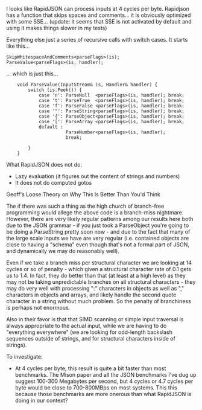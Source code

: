 I looks like RapidJSON can process inputs at 4 cycles per byte. Rapidjson has a function that skips spaces and comments... it is obviously optimized with some SSE... (update: it seems that SSE is not activated by default and using it makes things slower in my tests)

Everything else just a series of recursive calls with switch cases. It starts like this...

```
SkipWhitespaceAndComments<parseFlags>(is);
ParseValue<parseFlags>(is, handler);
```

... which is just this...

```
    void ParseValue(InputStream& is, Handler& handler) {
        switch (is.Peek()) {
            case 'n': ParseNull  <parseFlags>(is, handler); break;
            case 't': ParseTrue  <parseFlags>(is, handler); break;
            case 'f': ParseFalse <parseFlags>(is, handler); break;
            case '"': ParseString<parseFlags>(is, handler); break;
            case '{': ParseObject<parseFlags>(is, handler); break;
            case '[': ParseArray <parseFlags>(is, handler); break;
            default :
                      ParseNumber<parseFlags>(is, handler);
                      break;

        }
    }
```


What RapidJSON does not do:

- Lazy evaluation (it figures out the content of strings and numbers)
- It does not do computed gotos

Geoff's Loose Theory on Why This Is Better Than You'd Think

The if there was such a thing as the high church of branch-free programming would allege the above code is a branch-miss nightmare. However, there are very likely regular patterns among our results here both due to the JSON grammar - if you just took a ParseObject you're going to be doing a ParseString pretty soon now - and due to the fact that many of the large scale inputs we have are very regular (i.e. contained objects are close to having a "schema" even though that's not a formal part of JSON, and dynamically we may do reasonably well).

Even if we take a branch miss per structural character we are looking at 14 cycles or so of penalty - which given a structural character rate of 0.1 gets us to 1.4. In fact, they do better than that (at least at a high level) as they may not be taking unpredictable branches on all structural characters - they may do very well with processing ":" characters in objects as well as "," characters in objects and arrays, and likely handle the second quote character in a string without much problem. So the penalty of branchiness is perhaps not enormous.

Also in their favor is that that SIMD scanning or simple input traversal is always appropriate to the actual input, while we are having to do "everything everywhere" (we are looking for odd-length backslash sequences outside of strings, and for structural characters inside of strings).

To investigate:

 - At 4 cycles per byte, this result is quite a bit faster than most benchmarks. The Mison paper and all the JSON benchmarks I've dug up suggest 100-300 Megabytes per second, but 4 cycles or 4.7 cycles per byte would be close to 700-800MBps on most systems. This this because those benchmarks are more onerous than what RapidJSON is doing in our context?
 
